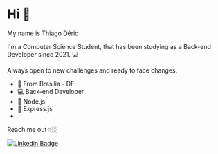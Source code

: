 # Hi 👋

My name is Thiago Déric

I'm a Computer Science Student, that has been studying as a Back-end Developer since 2021.  💻

Always open to new challenges and ready to face changes.

- 📍 From Brasilia - DF
- 💻 Back-end Developer
- 🧠 Node.js
- 🧠 Express.js
- 

Reach me out 👇🏼

[![Linkedin Badge](https://img.shields.io/badge/-LinkedIn-blue?style=flat-square&logo=Linkedin&logoColor=white&link=https://www.linkedin.com/in/thiago-d%C3%A9ric-rodrigues-barbosa-7195a6217/)](https://www.linkedin.com/in/thiago-d%C3%A9ric-rodrigues-barbosa-7195a6217/) 


